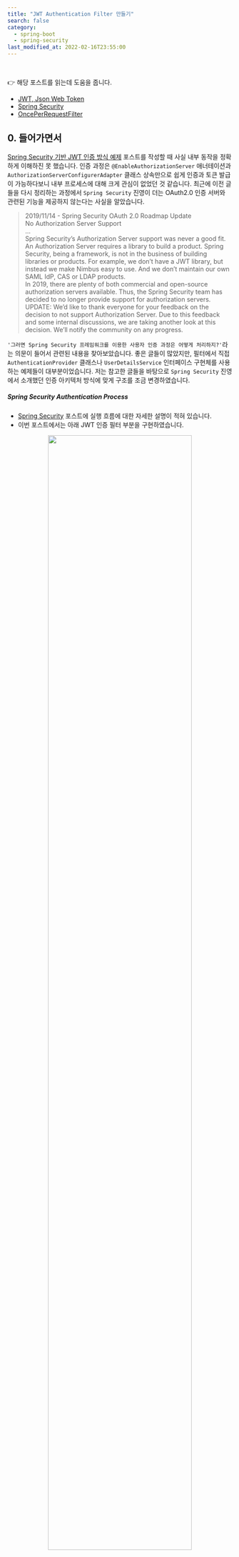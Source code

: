 ```yaml
---
title: "JWT Authentication Filter 만들기"
search: false
category:
  - spring-boot
  - spring-security
last_modified_at: 2022-02-16T23:55:00
---
```


<br>

👉 해당 포스트를 읽는데 도움을 줍니다.
- [JWT, Json Web Token][json-web-token-link]
- [Spring Security][spring-security-link]
- [OncePerRequestFilter][once-per-request-filter-link]

## 0. 들어가면서

[Spring Security 기반 JWT 인증 방식 예제][spring-security-example-link] 포스트를 작성할 때 사실 내부 동작을 정확하게 이해하진 못 했습니다. 
인증 과정은 `@EnableAuthorizationServer` 애너테이션과 `AuthorizationServerConfigurerAdapter` 클래스 상속만으로 쉽게 인증과 토큰 발급이 가능하다보니 내부 프로세스에 대해 크게 관심이 없었던 것 같습니다. 
최근에 이전 글들을 다시 정리하는 과정에서 `Spring Security` 진영이 더는 OAuth2.0 인증 서버와 관련된 기능을 제공하지 않는다는 사실을 알았습니다. 

> 2019/11/14 - Spring Security OAuth 2.0 Roadmap Update<br>
> No Authorization Server Support<br>
> ...<br>
> Spring Security’s Authorization Server support was never a good fit. 
> An Authorization Server requires a library to build a product. 
> Spring Security, being a framework, is not in the business of building libraries or products. 
> For example, we don’t have a JWT library, but instead we make Nimbus easy to use. 
> And we don’t maintain our own SAML IdP, CAS or LDAP products.<br>
> In 2019, there are plenty of both commercial and open-source authorization servers available. 
> Thus, the Spring Security team has decided to no longer provide support for authorization servers.<br>
> UPDATE: We’d like to thank everyone for your feedback on the decision to not support Authorization Server. 
> Due to this feedback and some internal discussions, we are taking another look at this decision. 
> We’ll notify the community on any progress.

`'그러면 Spring Security 프레임워크를 이용한 사용자 인증 과정은 어떻게 처리하지?'`라는 의문이 들어서 관련된 내용을 찾아보았습니다. 
좋은 글들이 많았지만, 필터에서 직접 `AuthenticationProvider` 클래스나 `UserDetailsService` 인터페이스 구현체를 사용하는 예제들이 대부분이었습니다. 
저는 참고한 글들을 바탕으로 `Spring Security` 진영에서 소개했던 인증 아키텍처 방식에 맞게 구조를 조금 변경하였습니다. 

##### Spring Security Authentication Process
- [Spring Security][spring-security-link] 포스트에 실행 흐름에 대한 자세한 설명이 적혀 있습니다.
- 이번 포스트에서는 아래 JWT 인증 필터 부분을 구현하였습니다. 

<p align="center">
    <img src="/images/make-authentication-filter-1.JPG" width="80%" class="image__border">
</p>
<center>이미지 출처, https://springbootdev.com/2017/08/23/spring-security-authentication-architecture/</center><br>

## 1. 패키지 구조 및 관련 의존성

### 1.1. 패키지 구조

```
action-in-blog % tree -I ".mvn|.idea|target" .
.
├── HELP.md
├── action-in-blog.iml
├── mvnw
├── mvnw.cmd
├── pom.xml
└── src
    ├── main
    │   ├── java
    │   │   └── action
    │   │       └── in
    │   │           └── blog
    │   │               ├── ActionInBlogApplication.java
    │   │               ├── filters
    │   │               │   └── JwtAuthenticationFilter.java
    │   │               └── security
    │   │                   ├── config
    │   │                   │   ├── JwtSecurityConfig.java
    │   │                   │   └── SecurityConfig.java
    │   │                   ├── controller
    │   │                   │   └── AuthController.java
    │   │                   ├── exception
    │   │                   │   └── JwtInvalidException.java
    │   │                   ├── provider
    │   │                   │   └── JwtAuthenticationProvider.java
    │   │                   └── tokens
    │   │                       └── JwtAuthenticationToken.java
    │   └── resources
    │       ├── application.yml
    │       ├── static
    │       └── templates
    └── test
        └── java
            └── action
                └── in
                    └── blog
                        ├── ActionInBlogApplicationTests.java
                        ├── filters
                        │   └── JwtAuthenticationFilterTest.java
                        └── security
                            └── controller
                                └── AuthControllerTest.java

24 directories, 17 files
```

### 1.2. 의존성 확인

```xml
<?xml version="1.0" encoding="UTF-8"?>
<project xmlns="http://maven.apache.org/POM/4.0.0" xmlns:xsi="http://www.w3.org/2001/XMLSchema-instance"
         xsi:schemaLocation="http://maven.apache.org/POM/4.0.0 https://maven.apache.org/xsd/maven-4.0.0.xsd">
    <modelVersion>4.0.0</modelVersion>
    <parent>
        <groupId>org.springframework.boot</groupId>
        <artifactId>spring-boot-starter-parent</artifactId>
        <version>2.6.3</version>
        <relativePath/> <!-- lookup parent from repository -->
    </parent>
    <groupId>action.in.blog</groupId>
    <artifactId>action-in-blog</artifactId>
    <version>0.0.1-SNAPSHOT</version>
    <name>action-in-blog</name>
    <description>action-in-blog</description>
    <properties>
        <java.version>11</java.version>
    </properties>
    <dependencies>
        <dependency>
            <groupId>org.springframework.boot</groupId>
            <artifactId>spring-boot-starter-data-jpa</artifactId>
        </dependency>
        <dependency>
            <groupId>org.springframework.boot</groupId>
            <artifactId>spring-boot-starter-security</artifactId>
        </dependency>
        <dependency>
            <groupId>org.springframework.boot</groupId>
            <artifactId>spring-boot-starter-web</artifactId>
        </dependency>
        <dependency>
            <groupId>org.projectlombok</groupId>
            <artifactId>lombok</artifactId>
            <optional>true</optional>
        </dependency>
        <dependency>
            <groupId>org.springframework.boot</groupId>
            <artifactId>spring-boot-starter-test</artifactId>
            <scope>test</scope>
        </dependency>
        <dependency>
            <groupId>org.springframework.security</groupId>
            <artifactId>spring-security-test</artifactId>
            <scope>test</scope>
        </dependency>
        <dependency>
            <groupId>io.jsonwebtoken</groupId>
            <artifactId>jjwt</artifactId>
            <version>0.9.1</version>
        </dependency>
        <dependency>
            <groupId>com.h2database</groupId>
            <artifactId>h2</artifactId>
            <version>1.4.200</version>
        </dependency>
        <dependency>
            <groupId>org.mockito</groupId>
            <artifactId>mockito-inline</artifactId>
            <version>3.8.0</version>
            <scope>test</scope>
        </dependency>
    </dependencies>

    <build>
        <plugins>
            <plugin>
                <groupId>org.springframework.boot</groupId>
                <artifactId>spring-boot-maven-plugin</artifactId>
                <configuration>
                    <excludes>
                        <exclude>
                            <groupId>org.projectlombok</groupId>
                            <artifactId>lombok</artifactId>
                        </exclude>
                    </excludes>
                </configuration>
            </plugin>
        </plugins>
    </build>

</project>
```

## 2. 구현 코드

이번 포스트에선 `JwtAuthenticationFilter` 클래스에 초점을 맞추었으며, 일부 클래스들은 메소드 부분이 비어있습니다. 

### 2.1. JwtAuthenticationFilter 클래스
- `OncePerRequestFilter` 클래스를 상속받아 한 요청에 대해 여러번 수행하지 않습니다. 
- 필터 내부에서 사용할 `AuthenticationManager` 객체를 외부로부터 전달받습니다.
- `resolveToken` 메소드
    - 헤더에 `Authorization` 키가 존재하는지 확인합니다.
    - 헤더에 담긴 인증 토큰 값의 인증 타입(grant type)이 `Bearer `인지 확인합니다.
    - `Bearer ` 부분을 잘라내어 토큰을 추출하고, 이를 반환합니다.
- `doFilterInternal` 메소드
    - 추출한 토큰으로 `JwtAuthenticationToken` 토큰 객체를 만듭니다.
    - `AuthenticationManager` 객체에게 토큰 객체를 전달하며 인증을 요청합니다.
    - 인증이 성공하면 `SecurityContextHolder` 클래스에 담습니다.
    - 인증 시 예외가 발생하면 `SecurityContextHolder` 클래스에 담긴 인증 정보를 클리어합니다.
- `SecurityContextHolder` 클래스는 기타 설정이 없는 경우 `ThreadLocal` 클래스를 이용해 스레드 별로 컨텍스트를 관리합니다.

```java
package action.in.blog.filters;

import action.in.blog.security.tokens.JwtAuthenticationToken;
import org.springframework.security.authentication.AuthenticationManager;
import org.springframework.security.core.Authentication;
import org.springframework.security.core.AuthenticationException;
import org.springframework.security.core.context.SecurityContextHolder;
import org.springframework.util.StringUtils;
import org.springframework.web.filter.OncePerRequestFilter;

import javax.servlet.FilterChain;
import javax.servlet.ServletException;
import javax.servlet.http.HttpServletRequest;
import javax.servlet.http.HttpServletResponse;
import java.io.IOException;

public class JwtAuthenticationFilter extends OncePerRequestFilter {

    public static final String AUTHORIZATION_HEADER = "Authorization";
    public static final String BEARER_PREFIX = "Bearer ";

    private final AuthenticationManager authenticationManager;

    public JwtAuthenticationFilter(AuthenticationManager authenticationManager) {
        this.authenticationManager = authenticationManager;
    }

    @Override
    protected void doFilterInternal(HttpServletRequest request, HttpServletResponse response, FilterChain filterChain) throws ServletException, IOException {

        String jwt = resolveToken(request);

        if (StringUtils.hasText(jwt)) {
            try {
                Authentication jwtAuthenticationToken = new JwtAuthenticationToken(jwt);
                Authentication authentication = authenticationManager.authenticate(jwtAuthenticationToken);
                SecurityContextHolder.getContext().setAuthentication(authentication);
            } catch (AuthenticationException authenticationException) {
                SecurityContextHolder.clearContext();
            }
        }

        filterChain.doFilter(request, response);
    }

    private String resolveToken(HttpServletRequest request) {
        String bearerToken = request.getHeader(AUTHORIZATION_HEADER);
        if (StringUtils.hasText(bearerToken) && bearerToken.startsWith(BEARER_PREFIX)) {
            return bearerToken.substring(7);
        }
        return null;
    }
}
```

### 2.2. JwtAuthenticationToken 클래스
- `AuthenticationManager` 클래스에게 인증을 위해 전달할 토큰 클래스입니다.
- `AbstractAuthenticationToken` 클래스를 상속받았으므로 `AuthenticationProvider`에서 사용이 가능합니다.
- 필터에서 인증 성공 전에 파라미터가 한 개인 생성자를 이용해 객체를 생성합니다.
- `AuthenticationManager` 내부에서 인증 성공 후 파라미터가 세 개인 생성자를 이용해 객체를 생성합니다.

```java
package action.in.blog.security.tokens;

import org.springframework.security.authentication.AbstractAuthenticationToken;
import org.springframework.security.core.GrantedAuthority;

import java.util.Collection;

public class JwtAuthenticationToken extends AbstractAuthenticationToken {

    private String jsonWebToken;
    private Object principal;
    private Object credentials;

    public JwtAuthenticationToken(String jsonWebToken) {
        super(null);
        this.jsonWebToken = jsonWebToken;
        this.setAuthenticated(false);
    }

    public JwtAuthenticationToken(Object principal, Object credentials, Collection<? extends GrantedAuthority> authorities) {
        super(authorities);
        this.principal = principal;
        this.credentials = credentials;
        super.setAuthenticated(true);
    }

    public Object getCredentials() {
        return credentials;
    }

    public Object getPrincipal() {
        return this.principal;
    }

    public String getJsonWebToken() {
        return this.jsonWebToken;
    }
}
```

### 2.3. JwtSecurityConfig 클래스
- `SecurityConfigurerAdapter` 클래스를 상속 받아서 추가로 필요한 설정 메소드를 구현합니다.
- `AuthenticationManager`는 다른 클래스로부터 주입받습니다. 
- 이번 포스트에서 구현한 `JwtAuthenticationFilter`를 필터 체인 프록시(filter chain proxy)에 존재하는 `LogoutFilter` 이후에 실행되도록 추가합니다.

```java
package action.in.blog.security.config;

import action.in.blog.filters.JwtAuthenticationFilter;
import lombok.RequiredArgsConstructor;
import org.springframework.security.authentication.AuthenticationManager;
import org.springframework.security.config.annotation.SecurityConfigurerAdapter;
import org.springframework.security.config.annotation.web.builders.HttpSecurity;
import org.springframework.security.web.DefaultSecurityFilterChain;
import org.springframework.security.web.authentication.logout.LogoutFilter;

@RequiredArgsConstructor
public class JwtSecurityConfig extends SecurityConfigurerAdapter<DefaultSecurityFilterChain, HttpSecurity> {

    private final AuthenticationManager authenticationManager;

    @Override
    public void configure(HttpSecurity http) {
        JwtAuthenticationFilter filter = new JwtAuthenticationFilter(authenticationManager);
        http.addFilterAfter(filter, LogoutFilter.class);
    }
}
```

### 2.4. JwtAuthenticationProvider 클래스
- 이번 포스트에서 구현을 하진 않지만, `AuthenticationManager` 클래스에 등록하기 위해 만들었습니다.
- `@Component` 애너테이션을 붙혀 빈(bean)으로 생성합니다.

```java
package action.in.blog.security.provider;

import lombok.extern.log4j.Log4j2;
import org.springframework.security.authentication.AuthenticationProvider;
import org.springframework.security.core.Authentication;
import org.springframework.security.core.AuthenticationException;
import org.springframework.stereotype.Component;

@Log4j2
@Component
public class JwtAuthenticationProvider implements AuthenticationProvider {

    @Override
    public Authentication authenticate(Authentication authentication) throws AuthenticationException {
        log.warn("implement later");
        return null;
    }

    @Override
    public boolean supports(Class<?> authentication) {
        log.warn("implement later");
        return false;
    }
}
```

### 2.5. SecurityConfig 클래스
- `SecurityConfig` 생성자
    - `AuthenticationManagerBuilder` 빈을 주입 받습니다.
    - `AuthenticationManager` 생성 시 필요한 `AuthenticationProvider`를 추가합니다. 
- `configure` 메소드
    - 코드에 주석을 참고하시기 바랍니다.

```java
package action.in.blog.security.config;

import action.in.blog.security.provider.JwtAuthenticationProvider;
import org.springframework.security.config.annotation.authentication.builders.AuthenticationManagerBuilder;
import org.springframework.security.config.annotation.web.builders.HttpSecurity;
import org.springframework.security.config.annotation.web.builders.WebSecurity;
import org.springframework.security.config.annotation.web.configuration.EnableWebSecurity;
import org.springframework.security.config.annotation.web.configuration.WebSecurityConfigurerAdapter;
import org.springframework.security.config.http.SessionCreationPolicy;

@EnableWebSecurity
public class SecurityConfig extends WebSecurityConfigurerAdapter {

    private final String ROLE_ADMIN = "ADMIN";
    private final String ROLE_NORMAL = "NORMAL";

    private final AuthenticationManagerBuilder authenticationManagerBuilder;

    public SecurityConfig(
            AuthenticationManagerBuilder authenticationManagerBuilder,
            JwtAuthenticationProvider jsonWebTokenProvider
    ) {
        this.authenticationManagerBuilder = authenticationManagerBuilder;
        this.authenticationManagerBuilder.authenticationProvider(jsonWebTokenProvider);
    }

    @Override
    public void configure(WebSecurity web) throws Exception {
        super.configure(web);
    }

    @Override
    protected void configure(HttpSecurity http) throws Exception {
        http
                // REST API 방식이므로 CSRF 보안 토큰 생성 기능 종료
                .csrf().disable()
                // 요청 별 인증 필요 여부 혹은 권한 확인
                .authorizeRequests()
                // /auth 로 시작하는 모든 경로는 권한 확인 없이 수행 가능합니다.
                .antMatchers("/auth/**").permitAll()
                // 나머지는 인증 확인 및 역할 확인
                .anyRequest()
                .hasAnyRole(ROLE_ADMIN, ROLE_NORMAL)
                // h2-console 사용을 위한 설정
                .and()
                .headers()
                .frameOptions()
                .sameOrigin()
                // 세션을 사용하지 않도록 변경
                .and()
                .sessionManagement()
                .sessionCreationPolicy(SessionCreationPolicy.STATELESS)
                // JWT 토큰 인증 필터 설정
                .and()
                .apply(new JwtSecurityConfig(authenticationManagerBuilder.getOrBuild()));
    }
}
```

### 2.6. AuthController 클래스
- 테스트를 위해 간단한 컨트롤러 클래스를 만들었습니다.

```java
package action.in.blog.security.controller;

import lombok.extern.log4j.Log4j2;
import org.springframework.web.bind.annotation.PostMapping;
import org.springframework.web.bind.annotation.RequestMapping;
import org.springframework.web.bind.annotation.RestController;

@Log4j2
@RestController
@RequestMapping("/auth")
public class AuthController {

    @PostMapping("/login")
    public void login() {
       log.warn("implement later");
    }
}
```

## 3. 테스트 코드

`given-when-then` 이름 규칙에 맞추어 메소드를 작명하였습니다.
- given - 이전 상황, 문맥, 조건
- when - 행동
- then - 결과

### 3.1. JwtAuthenticationFilterTest 클래스

```java
package action.in.blog.filters;

import action.in.blog.security.exception.JwtInvalidException;
import action.in.blog.security.tokens.JwtAuthenticationToken;
import org.junit.jupiter.api.BeforeEach;
import org.junit.jupiter.api.Test;
import org.mockito.MockedStatic;
import org.mockito.Mockito;
import org.springframework.mock.web.MockHttpServletRequest;
import org.springframework.mock.web.MockHttpServletResponse;
import org.springframework.security.authentication.AuthenticationManager;
import org.springframework.security.core.context.SecurityContext;
import org.springframework.security.core.context.SecurityContextHolder;

import javax.servlet.FilterChain;
import javax.servlet.ServletException;
import java.io.IOException;
import java.util.Collections;

import static org.hamcrest.MatcherAssert.assertThat;
import static org.hamcrest.Matchers.equalTo;
import static org.hamcrest.Matchers.nullValue;
import static org.mockito.ArgumentMatchers.any;
import static org.mockito.Mockito.*;

public class JwtAuthenticationFilterTest {

    MockHttpServletRequest mockRequest;
    MockHttpServletResponse mockResponse;
    FilterChain mockFilterChain;
    AuthenticationManager mockAuthenticationManager;

    JwtAuthenticationFilter filter;

    @BeforeEach
    public void setup() {
        mockRequest = new MockHttpServletRequest();
        mockResponse = new MockHttpServletResponse();
        mockFilterChain = Mockito.mock(FilterChain.class);
        mockAuthenticationManager = Mockito.mock(AuthenticationManager.class);
        filter = new JwtAuthenticationFilter(mockAuthenticationManager);
    }

    @Test
    public void givenTokenNotInHeader_whenDoFilterInternal_thenAuthenticationManagerNotBeenCalled() throws ServletException, IOException {

        // setup
        when(mockAuthenticationManager.authenticate(any())).thenReturn(null);

        // action
        filter.doFilterInternal(mockRequest, mockResponse, mockFilterChain);

        // verify
        verify(mockAuthenticationManager, never()).authenticate(any());
        verify(mockFilterChain, times(1)).doFilter(mockRequest, mockResponse);
    }

    @Test
    public void givenInvalidTokenInHeader_whenDoFilterInternal_thenAuthenticationManagerNotBeenCalled() throws ServletException, IOException {

        // setup
        mockRequest.addHeader("Authorization", "invalid token");
        when(mockAuthenticationManager.authenticate(any())).thenReturn(null);

        // action
        filter.doFilterInternal(mockRequest, mockResponse, mockFilterChain);

        // verify
        verify(mockAuthenticationManager, never()).authenticate(any());
        verify(mockFilterChain, times(1)).doFilter(mockRequest, mockResponse);
    }

    @Test
    public void givenReturnNullAfterAuthenticateWithValidToken_whenDoFilterInternal_thenAuthenticationFromSecurityContextHolderIsNull() throws ServletException, IOException {

        // setup
        mockRequest.addHeader("Authorization", "Bearer valid_token");
        JwtAuthenticationToken token = new JwtAuthenticationToken("valid_token");

        when(mockAuthenticationManager.authenticate(token)).thenReturn(null);

        // action
        filter.doFilterInternal(mockRequest, mockResponse, mockFilterChain);

        // verify
        assertThat(SecurityContextHolder.getContext().getAuthentication(), nullValue());
    }

    @Test
    public void givenThrowAuthenticationException_whenDoFilterInternal_thenSecurityContextInContextHolderIsNullAndClearContextBeenCalled() throws ServletException, IOException {

        // setup
        SecurityContext securityContext = SecurityContextHolder.createEmptyContext();
        MockedStatic<SecurityContextHolder> utilities = Mockito.mockStatic(SecurityContextHolder.class);

        utilities.when(SecurityContextHolder::getContext).thenReturn(securityContext);

        mockRequest.addHeader("Authorization", "Bearer valid_token");
        JwtAuthenticationToken token = new JwtAuthenticationToken("valid_token");

        when(mockAuthenticationManager.authenticate(token)).thenThrow(new JwtInvalidException("time expired"));

        // action
        filter.doFilterInternal(mockRequest, mockResponse, mockFilterChain);

        // verify
        utilities.verify(SecurityContextHolder::clearContext, times(1));
        assertThat(SecurityContextHolder.getContext().getAuthentication(), nullValue());

        // clear static Mockito
        Mockito.clearAllCaches();
    }

    @Test
    public void givenValidToken_whenDoFilterInternal_thenSecurityContextHasAuthentication() throws ServletException, IOException {

        mockRequest.addHeader("Authorization", "Bearer valid_token");
        JwtAuthenticationToken token = new JwtAuthenticationToken("valid_token");
        JwtAuthenticationToken authenticatedToken = new JwtAuthenticationToken(
                "Junhyunny",
                "",
                Collections.singletonList(
                        () -> "ROLE_ADMIN"
                )
        );

        when(mockAuthenticationManager.authenticate(token)).thenReturn(authenticatedToken);

        // action
        filter.doFilterInternal(mockRequest, mockResponse, mockFilterChain);

        // verify
        assertThat(SecurityContextHolder.getContext().getAuthentication(), equalTo(authenticatedToken));
    }

}
```

### 3.2 AuthControllerTest 클래스
- `Spring Security` 프레임워크를 통해 생성된 필터 체인이 정상적으로 동작하는지 테스트합니다.

```java
package action.in.blog.security.controller;

import org.junit.jupiter.api.Test;
import org.springframework.beans.factory.annotation.Autowired;
import org.springframework.boot.test.autoconfigure.web.servlet.AutoConfigureMockMvc;
import org.springframework.boot.test.context.SpringBootTest;
import org.springframework.security.config.annotation.authentication.ProviderManagerBuilder;
import org.springframework.test.web.servlet.MockMvc;

import static org.springframework.test.web.servlet.request.MockMvcRequestBuilders.post;
import static org.springframework.test.web.servlet.result.MockMvcResultMatchers.status;

@SpringBootTest
@AutoConfigureMockMvc
public class AuthControllerTest {

    @Autowired
    MockMvc mockMvc;

    @Autowired
    ProviderManagerBuilder providerManagerBuilder;

    @Test
    public void givenWithOutToken_whenCallLogin_thenIsOk() throws Exception {

        mockMvc.perform(
                        post("/auth/login")
                )
                .andExpect(status().isOk());
    }

    @Test
    public void givenWithoutToken_whenCallNotExistsPath_thenIsForbidden() throws Exception {

        mockMvc.perform(
                        post("/something-other")
                )
                .andExpect(status().isForbidden());
    }
}
```

#### TEST CODE REPOSITORY
- <https://github.com/Junhyunny/blog-in-action/tree/master/2022-02-15-make-authentication-filter>

#### REFERENCE
- <https://bcp0109.tistory.com/301>
- <https://silvernine.me/wp/?p=1135>
- <https://jskim1991.medium.com/spring-boot-tdd-with-spring-boot-starter-security-jwt-d29e455c08cb>

[json-web-token-link]: https://junhyunny.github.io/information/json-web-token/
[spring-security-link]: https://junhyunny.github.io/spring-security/spring-security/
[spring-security-example-link]: https://junhyunny.github.io/spring-boot/spring-security/spring-security-example/
[once-per-request-filter-link]: https://junhyunny.github.io/spring-boot/once-per-request-filter/